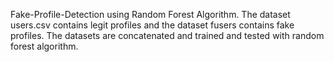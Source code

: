 Fake-Profile-Detection using Random Forest Algorithm. The dataset users.csv contains legit profiles and the dataset fusers contains fake profiles. The datasets are concatenated and trained and tested with random forest algorithm.
